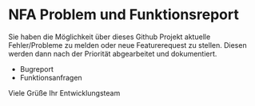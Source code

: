 # NFA Problem und Funktionsreport
Sie haben die Möglichkeit über dieses Github Projekt aktuelle Fehler/Probleme zu melden oder neue Featurerequest zu stellen.
Diesen werden dann nach der Priorität abgearbeitet und dokumentiert.

- Bugreport
- Funktionsanfragen

Viele Grüße
Ihr Entwicklungsteam
